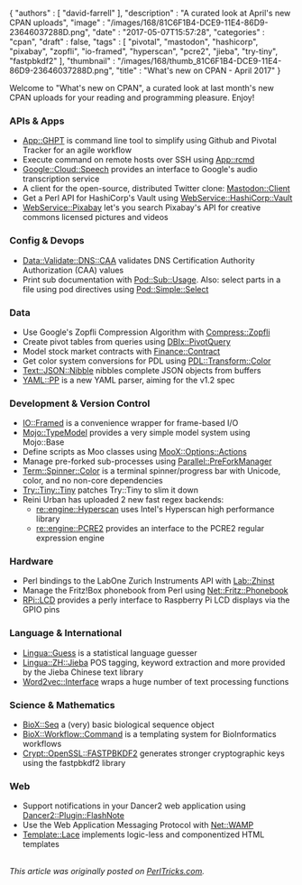 {
   "authors" : [
      "david-farrell"
   ],
   "description" : "A curated look at April's new CPAN uploads",
   "image" : "/images/168/81C6F1B4-DCE9-11E4-86D9-23646037288D.png",
   "date" : "2017-05-07T15:57:28",
   "categories" : "cpan",
   "draft" : false,
   "tags" : [
      "pivotal",
      "mastodon",
      "hashicorp",
      "pixabay",
      "zopfli",
      "io-framed",
      "hyperscan",
      "pcre2",
      "jieba",
      "try-tiny",
      "fastpbkdf2"
   ],
   "thumbnail" : "/images/168/thumb_81C6F1B4-DCE9-11E4-86D9-23646037288D.png",
   "title" : "What's new on CPAN - April 2017"
}


Welcome to "What's new on CPAN", a curated look at last month's new CPAN uploads for your reading and programming pleasure. Enjoy!

### APIs & Apps
* [App::GHPT](https://metacpan.org/pod/App::GHPT) is command line tool to simplify using Github and Pivotal Tracker for an agile workflow
* Execute command on remote hosts over SSH using [App::rcmd](https://metacpan.org/pod/App::rcmd)
* [Google::Cloud::Speech](https://metacpan.org/pod/Google::Cloud::Speech) provides an interface to Google's audio transcription service
* A client for the open-source, distributed Twitter clone: [Mastodon::Client](https://metacpan.org/pod/Mastodon::Client)
* Get a Perl API for HashiCorp's Vault using [WebService::HashiCorp::Vault](https://metacpan.org/pod/WebService::HashiCorp::Vault)
* [WebService::Pixabay](https://metacpan.org/pod/WebService::Pixabay) let's you search Pixabay's API for creative commons licensed pictures and videos


### Config & Devops
* [Data::Validate::DNS::CAA](https://metacpan.org/pod/Data::Validate::DNS::CAA) validates DNS Certification Authority Authorization (CAA) values
* Print sub documentation with [Pod::Sub::Usage](https://metacpan.org/pod/Pod::Sub::Usage). Also: select parts in a file using pod directives using [Pod::Simple::Select](https://metacpan.org/pod/Pod::Simple::Select)


### Data
* Use Google's Zopfli Compression Algorithm with [Compress::Zopfli](https://metacpan.org/pod/Compress::Zopfli)
* Create pivot tables from queries using [DBIx::PivotQuery](https://metacpan.org/pod/DBIx::PivotQuery)
* Model stock market contracts with [Finance::Contract](https://metacpan.org/pod/Finance::Contract)
* Get color system conversions for PDL using [PDL::Transform::Color](https://metacpan.org/pod/PDL::Transform::Color)
* [Text::JSON::Nibble](https://metacpan.org/pod/Text::JSON::Nibble) nibbles complete JSON objects from buffers
* [YAML::PP](https://metacpan.org/pod/YAML::PP) is a new YAML parser, aiming for the v1.2 spec


### Development & Version Control
* [IO::Framed](https://metacpan.org/pod/IO::Framed) is a convenience wrapper for frame-based I/O
* [Mojo::TypeModel](https://metacpan.org/pod/Mojo::TypeModel) provides a very simple model system using Mojo::Base
* Define scripts as Moo classes using [MooX::Options::Actions](https://metacpan.org/pod/MooX::Options::Actions)
* Manage pre-forked sub-processes using [Parallel::PreForkManager](https://metacpan.org/pod/Parallel::PreForkManager)
* [Term::Spinner::Color](https://metacpan.org/pod/Term::Spinner::Color) is a terminal spinner/progress bar with Unicode, color, and no non-core dependencies
* [Try::Tiny::Tiny](https://metacpan.org/pod/Try::Tiny::Tiny) patches Try::Tiny to slim it down
* Reini Urban has uploaded 2 new fast regex backends:
  * [re::engine::Hyperscan](https://metacpan.org/pod/re::engine::Hyperscan) uses Intel's Hyperscan high performance library
  * [re::engine::PCRE2](https://metacpan.org/pod/re::engine::PCRE2) provides an interface to the PCRE2 regular expression engine


### Hardware
* Perl bindings to the LabOne Zurich Instruments API with [Lab::Zhinst](https://metacpan.org/pod/Lab::Zhinst)
* Manage the Fritz!Box phonebook from Perl using [Net::Fritz::Phonebook](https://metacpan.org/pod/Net::Fritz::Phonebook)
* [RPi::LCD](https://metacpan.org/pod/RPi::LCD) provides a perly interface to Raspberry Pi LCD displays via the GPIO pins


### Language & International
* [Lingua::Guess](https://metacpan.org/pod/Lingua::Guess) is a statistical language guesser
* [Lingua::ZH::Jieba](https://metacpan.org/pod/Lingua::ZH::Jieba) POS tagging, keyword extraction and more provided by the Jieba Chinese text library
* [Word2vec::Interface](https://metacpan.org/pod/Word2vec::Interface) wraps a huge number of text processing functions


### Science & Mathematics
* [BioX::Seq](https://metacpan.org/pod/BioX::Seq) a (very) basic biological sequence object
* [BioX::Workflow::Command](https://metacpan.org/pod/BioX::Workflow::Command) is a templating system for BioInformatics workflows
* [Crypt::OpenSSL::FASTPBKDF2](https://metacpan.org/pod/Crypt::OpenSSL::FASTPBKDF2) generates stronger cryptographic keys using the fastpbkdf2 library


### Web
* Support notifications in your Dancer2 web application using [Dancer2::Plugin::FlashNote](https://metacpan.org/pod/Dancer2::Plugin::FlashNote)
* Use the Web Application Messaging Protocol with [Net::WAMP](https://metacpan.org/pod/Net::WAMP)
* [Template::Lace](https://metacpan.org/pod/Template::Lace) implements logic-less and componentized HTML templates

\
*This article was originally posted on [PerlTricks.com](http://perltricks.com).*

